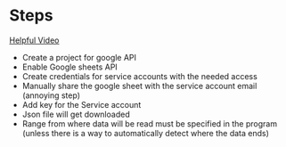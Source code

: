 # Steps

[Helpful Video](https://www.youtube.com/watch?v=4ssigWmExak)

- Create a project for google API
- Enable Google sheets API
- Create credentials for service accounts with the needed access
- Manually share the google sheet with the service account email (annoying step)
- Add key for the Service account
- Json file will get downloaded
- Range from where data will be read must be specified in the program (unless
  there is a way to automatically detect where the data ends)